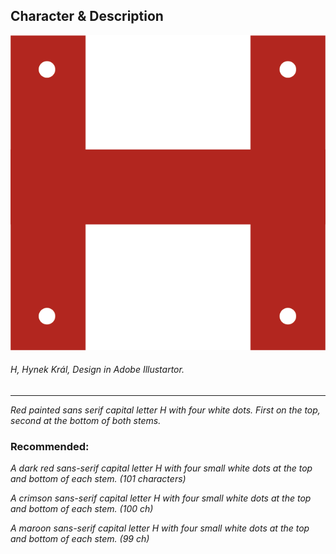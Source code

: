 ## Character & Description

 ![A crimson sans-serif capital letter H with four small white dots at the top and bottom of each stem.](red_letter_h.png)
###### *H*, Hynek Král, Design in Adobe Illustartor. ######

 - - -
 
 *Red painted sans serif capital letter H with four white dots. First on the top, second at the bottom of both stems.*
 ### Recommended: ###
 *A dark red sans-serif capital letter H with four small white dots at the top and bottom of each stem. (101 characters)*

*A crimson sans-serif capital letter H with four small white dots at the top and bottom of each stem. (100 ch)*

*A maroon sans-serif capital letter H with four small white dots at the top and bottom of each stem. (99 ch)*
